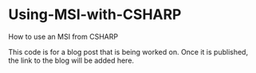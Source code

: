 # Using-MSI-with-CSHARP
How to use an MSI from CSHARP

This code is for a blog post that is being worked on.  Once it is published, the link to the blog will be added here.
